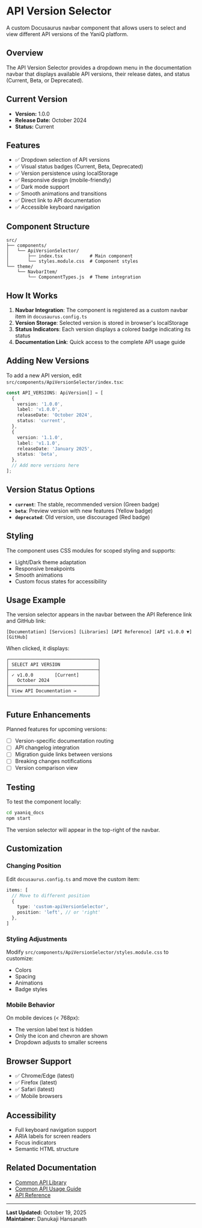 # API Version Selector

A custom Docusaurus navbar component that allows users to select and view different API versions of the YaniQ platform.

## Overview

The API Version Selector provides a dropdown menu in the documentation navbar that displays available API versions, their release dates, and status (Current, Beta, or Deprecated).

## Current Version

- **Version:** 1.0.0
- **Release Date:** October 2024
- **Status:** Current

## Features

- ✅ Dropdown selection of API versions
- ✅ Visual status badges (Current, Beta, Deprecated)
- ✅ Version persistence using localStorage
- ✅ Responsive design (mobile-friendly)
- ✅ Dark mode support
- ✅ Smooth animations and transitions
- ✅ Direct link to API documentation
- ✅ Accessible keyboard navigation

## Component Structure

```
src/
├── components/
│   └── ApiVersionSelector/
│       ├── index.tsx          # Main component
│       └── styles.module.css  # Component styles
└── theme/
    └── NavbarItem/
        └── ComponentTypes.js  # Theme integration
```

## How It Works

1. **Navbar Integration**: The component is registered as a custom navbar item in `docusaurus.config.ts`
2. **Version Storage**: Selected version is stored in browser's localStorage
3. **Status Indicators**: Each version displays a colored badge indicating its status
4. **Documentation Link**: Quick access to the complete API usage guide

## Adding New Versions

To add a new API version, edit `src/components/ApiVersionSelector/index.tsx`:

```typescript
const API_VERSIONS: ApiVersion[] = [
  {
    version: '1.0.0',
    label: 'v1.0.0',
    releaseDate: 'October 2024',
    status: 'current',
  },
  {
    version: '1.1.0',
    label: 'v1.1.0',
    releaseDate: 'January 2025',
    status: 'beta',
  },
  // Add more versions here
];
```

## Version Status Options

- **`current`**: The stable, recommended version (Green badge)
- **`beta`**: Preview version with new features (Yellow badge)
- **`deprecated`**: Old version, use discouraged (Red badge)

## Styling

The component uses CSS modules for scoped styling and supports:
- Light/Dark theme adaptation
- Responsive breakpoints
- Smooth animations
- Custom focus states for accessibility

## Usage Example

The version selector appears in the navbar between the API Reference link and GitHub link:

```
[Documentation] [Services] [Libraries] [API Reference] [API v1.0.0 ▼] [GitHub]
```

When clicked, it displays:

```
┌─────────────────────────────────┐
│ SELECT API VERSION              │
├─────────────────────────────────┤
│ ✓ v1.0.0        [Current]       │
│   October 2024                  │
├─────────────────────────────────┤
│ View API Documentation →        │
└─────────────────────────────────┘
```

## Future Enhancements

Planned features for upcoming versions:

- [ ] Version-specific documentation routing
- [ ] API changelog integration
- [ ] Migration guide links between versions
- [ ] Breaking changes notifications
- [ ] Version comparison view

## Testing

To test the component locally:

```bash
cd yaaniq_docs
npm start
```

The version selector will appear in the top-right of the navbar.

## Customization

### Changing Position

Edit `docusaurus.config.ts` and move the custom item:

```typescript
items: [
  // Move to different position
  {
    type: 'custom-apiVersionSelector',
    position: 'left', // or 'right'
  },
]
```

### Styling Adjustments

Modify `src/components/ApiVersionSelector/styles.module.css` to customize:
- Colors
- Spacing
- Animations
- Badge styles

### Mobile Behavior

On mobile devices (< 768px):
- The version label text is hidden
- Only the icon and chevron are shown
- Dropdown adjusts to smaller screens

## Browser Support

- ✅ Chrome/Edge (latest)
- ✅ Firefox (latest)
- ✅ Safari (latest)
- ✅ Mobile browsers

## Accessibility

- Full keyboard navigation support
- ARIA labels for screen readers
- Focus indicators
- Semantic HTML structure

## Related Documentation

- [Common API Library](../docs/libraries/common-api.md)
- [Common API Usage Guide](../docs/libraries/common-api-usage-guide.md)
- [API Reference](../docs/api/overview.md)

---

**Last Updated:** October 19, 2025  
**Maintainer:** Danukaji Hansanath

